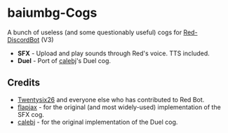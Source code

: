 # baiumbg-Cogs
A bunch of useless (and some questionably useful) cogs for [Red-DiscordBot](https://github.com/Cog-Creators/Red-DiscordBot) (V3)

* **SFX** - Upload and play sounds through Red's voice. TTS included.
* **Duel** - Port of [calebj](https://github.com/calebj/calebj-cogs)'s Duel cog.

## Credits
* [Twentysix26](https://github.com/Twentysix26) and everyone else who has contributed to Red Bot.
* [flapjax](https://github.com/flapjax) - for the original (and most widely-used) implementation of the SFX cog.
* [calebj](https://github.com/calebj) - for the original implementation of the Duel cog.
